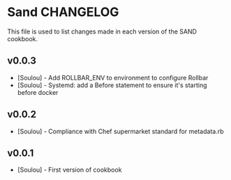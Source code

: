 Sand CHANGELOG
==============

This file is used to list changes made in each version of the SAND cookbook.

## v0.0.3

- [Soulou] - Add ROLLBAR_ENV to environment to configure Rollbar
- [Soulou] - Systemd: add a Before statement to ensure it's starting before docker

## v0.0.2

- [Soulou] - Compliance with Chef supermarket standard for metadata.rb

## v0.0.1

- [Soulou] - First version of cookbook

